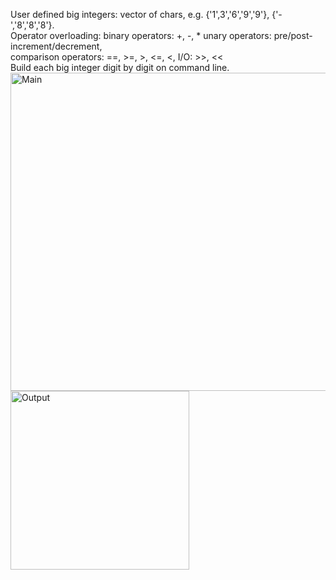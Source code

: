 User defined big integers: vector of chars, e.g. {'1',3','6','9','9'}, {'-','8','8','8'}. <br />
Operator overloading: binary operators: +, -, * unary operators: pre/post-increment/decrement, <br />
comparison operators: ==, >=, >, <=, <, I/O: >>, << <br />
Build each big integer digit by digit on command line.
<img width="509" alt="Main" src="https://github.com/DaL668/BigIntCalculation/assets/100804224/dd67ebf5-7555-4a27-95e4-accfa2acacee">
<img width="286" alt="Output" src="https://github.com/DaL668/BigIntCalculation/assets/100804224/239e0ee8-a07a-440e-b16f-36c01f6c4efb">
